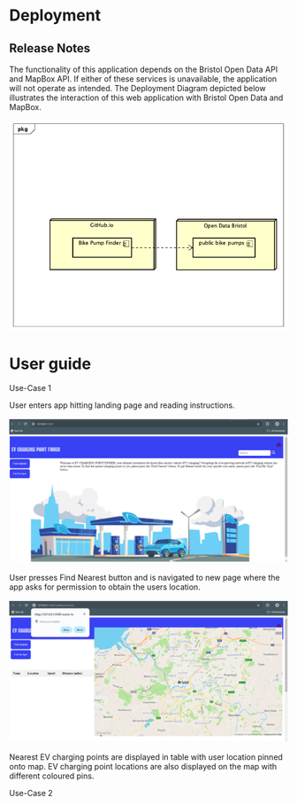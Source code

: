 # Deployment

## Release Notes
The functionality of this application depends on the Bristol Open Data API and MapBox API. If either of these services is unavailable, the application will not operate as intended. The Deployment Diagram depicted below illustrates the interaction of this web application with Bristol Open Data and MapBox.

![Insert Deployment diagram here](images/deployment.png)

# User guide
Use-Case 1

User enters app hitting landing page and reading instructions. <br>
<br>
![Insert screenshots here](images/Landing.png)<br>
<br>
User presses Find Nearest button and is navigated to new page where the app asks for permission to obtain the users location.<br>
<br>
![Insert screenshots here](images/Geolocation.png)<br>
<br>
Nearest EV charging points are displayed in table with user location pinned onto map. EV charging point locations are also displayed on the map with different coloured pins. 

Use-Case 2
